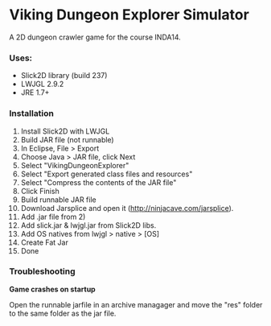 # Viking Dungeon Explorer Simulator
A 2D dungeon crawler game for the course INDA14.

### Uses: 
* Slick2D library (build 237)
* LWJGL 2.9.2
* JRE 1.7+ 

### Installation
1. Install Slick2D with LWJGL
2. Build JAR file (not runnable)
  1. In Eclipse, File > Export
  2. Choose Java > JAR file, click Next
  3. Select "VikingDungeonExplorer"
  4. Select "Export generated class files and resources"
  5. Select "Compress the contents of the JAR file"
  6. Click Finish
3. Build runnable JAR file 
  1. Download Jarsplice and open it (http://ninjacave.com/jarsplice).
  2. Add .jar file from 2)
  3. Add slick.jar & lwjgl.jar from Slick2D libs.
  4. Add OS natives from lwjgl > native > [OS] 
  5. Create Fat Jar
4. Done 

### Troubleshooting
**Game crashes on startup**

Open the runnable jarfile in an archive managager and move the "res" folder to the same folder as the jar file.  
